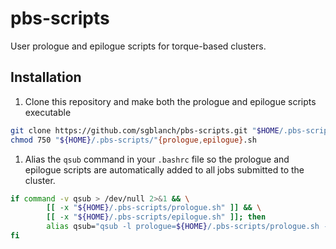 # pbs-scripts

User prologue and epilogue scripts for torque-based clusters.

## Installation

1. Clone this repository and make both the prologue and epilogue scripts executable

```bash
git clone https://github.com/sgblanch/pbs-scripts.git "$HOME/.pbs-scripts"
chmod 750 "${HOME}/.pbs-scripts/"{prologue,epilogue}.sh
```
1. Alias the `qsub` command in your `.bashrc` file so the prologue and epilogue scripts are automatically added to all jobs submitted to the cluster.

```bash
if command -v qsub > /dev/null 2>&1 && \
		[[ -x "${HOME}/.pbs-scripts/prologue.sh" ]] && \
		[[ -x "${HOME}/.pbs-scripts/epilogue.sh" ]]; then
        alias qsub="qsub -l prologue=${HOME}/.pbs-scripts/prologue.sh -l epilogue=${HOME}/.pbs-scripts/epilogue.sh"
fi
```
